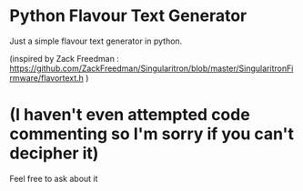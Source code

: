 # Python Flavour Text Generator
Just a simple flavour text generator in python.

(inspired by Zack Freedman : https://github.com/ZackFreedman/Singularitron/blob/master/SingularitronFirmware/flavortext.h )

# (I haven't even attempted code commenting so I'm sorry if you can't decipher it)

Feel free to ask about it
